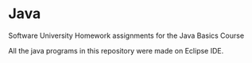 Java
====

Software University Homework assignments for the Java Basics Course

All the java programs in this repository were made on Eclipse IDE.
